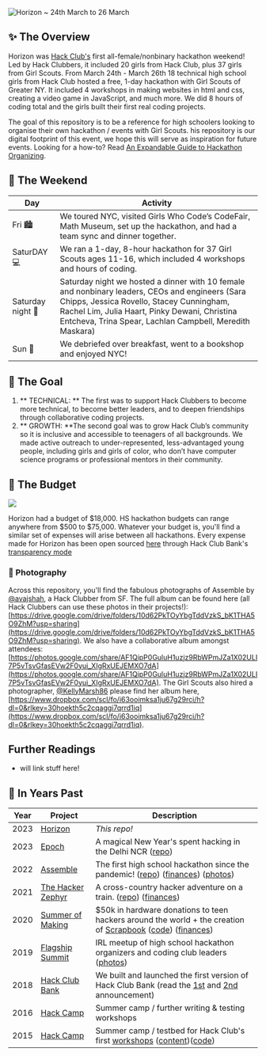 ![Horizon ~ 24th March to 26 March](https://cloud-4b5ejv320-hack-club-bot.vercel.app/0horizon_banner.png)

## ✨ The Overview
Horizon was [Hack Club's](https://hackclub.com/) first all-female/nonbinary hackathon weekend! Led by Hack Clubbers, it included 20 girls from Hack Club, plus 37 girls from Girl Scouts. From March 24th - March 26th 18 technical high school girls from Hack Club hosted a free, 1-day hackathon with Girl Scouts of Greater NY. It included 4 workshops in making websites in html and css, creating a video game in JavaScript, and much more. We did 8 hours of coding total and the girls built their first real coding projects.

The goal of this repository is to be a reference for high schoolers looking to organise their own hackathon / events with Girl Scouts. his repository is our digital footprint of this event, we hope this will serve as inspiration for future events. Looking for a how-to? Read [An Expandable Guide to Hackathon Organizing](https://expandables.hackclub.dev/organizing.html).

## 🎯 The Weekend
| Day | Activity                                                                 |
|-----|-------------------------------------------------------------------------|
|Fri 🏙️ | We toured NYC, visited Girls Who Code’s CodeFair, Math Museum, set up the hackathon, and had a team sync and dinner together.|
|SaturDAY 💻 |We ran a 1-day, 8-hour hackathon for 37 Girl Scouts ages 11-16, which included 4 workshops and hours of coding. |
|Saturday night 🍴 |Saturday night we hosted a dinner with 10 female and nonbinary leaders, CEOs and engineers (Sara Chipps, Jessica Rovello, Stacey Cunningham, Rachel Lim, Julia Haart, Pinky Dewani, Christina Entcheva, Trina Spear, Lachlan Campbell, Meredith Maskara)|
|Sun 🍵  | We debriefed over breakfast, went to a bookshop and enjoyed NYC!  |


## 🎯 The Goal
1. ** TECHNICAL: ** The first was to support Hack Clubbers to become more technical, to become better leaders, and to deepen friendships through collaborative coding projects.
2. ** GROWTH: **The second goal was to grow Hack Club’s community so it is inclusive and accessible to teenagers of all backgrounds. We made active outreach to under-represented, less-advantaged young people, including girls and girls of color, who don’t have computer science programs or professional mentors in their community.


## 💸 The Budget

[![](https://img.shields.io/endpoint?url=https%3A%2F%2Fbank-shields.hackclub.com%2Forganizations%2Fhorizon%2Fbalance)](https://bank.hackclub.com/horizon)

Horizon had a budget of \$18,000. HS hackathon budgets can range anywhere from \$500 to \$75,000. Whatever your budget is, you'll find a similar set of expenses will arise between all hackathons. Every expense made for Horizon has been open sourced [here](https://bank.hackclub.com/horizon) through Hack Club Bank's [transparency mode](https://headwayapp.co/bank-changelog/transparent-finances-optional-feature-151427)

### 📸 Photography

Across this repository, you'll find the fabulous photographs of Assemble by [@avajshah](https://twitter.com/avajshah), a Hack Clubber from SF. The full album can be found here (all Hack Clubbers can use these photos in their projects!): [https://drive.google.com/drive/folders/10d62PkTOyYbgTddVzkS_bK1THA5O9ZhM?usp=sharing](https://drive.google.com/drive/folders/10d62PkTOyYbgTddVzkS_bK1THA5O9ZhM?usp=sharing). We also have a collaborative album amongst attendees: [https://photos.google.com/share/AF1QipP0GuluH1uzjz9RbWPmJZa1X02ULI7P5vTsvGfasEVw2F0yui_XIgRxUEJEMXO7dA](https://photos.google.com/share/AF1QipP0GuluH1uzjz9RbWPmJZa1X02ULI7P5vTsvGfasEVw2F0yui_XIgRxUEJEMXO7dA). The Girl Scouts also hired a photographer, [@KellyMarsh86](https://twitter.com/KellyMarsh86) please find her album here, [https://www.dropbox.com/scl/fo/i63ooimksa1ju67g29rci/h?dl=0&rlkey=30hoekth5c2cqaggi7qrrd1iq](https://www.dropbox.com/scl/fo/i63ooimksa1ju67g29rci/h?dl=0&rlkey=30hoekth5c2cqaggi7qrrd1iq).

## Further Readings
- will link stuff here! 

## 🗽 In Years Past

| Year | Project                                                            | Description                                                                                                                                                                                                                                                                           |
| ---- | ------------------------------------------------------------------ | ------------------------------------------------------------------------------------------------------------------------------------------------------------------------------------------------------------------------------------------------------------------------------------- |
| 2023 | [Horizon](https://horizon.hackclub.com)                            | _This repo!_                                                                                                                                                                                                                                                                          |
| 2023 | [Epoch](https://epoch.hackclub.com)                                | A magical New Year's spent hacking in the Delhi NCR ([repo](https://github.com/hackclub/epoch))                                                                                                                                                                                       |
| 2022 | [Assemble](https://assemble.hackclub.com)                          | The first high school hackathon since the pandemic! ([repo](https://github.com/hackclub/assemble)) ([finances](https://bank.hackclub.com/assemble)) ([photos](https://hack.af/assemble-photos))                                                                                       |
| 2021 | [The Hacker Zephyr](https://github.com/hackclub/the-hacker-zephyr) | A cross-country hacker adventure on a train. ([repo](https://github.com/hackclub/the-hacker-zephyr)) ([finances](https://bank.hackclub.com/zephyr))                                                                                                                                   |
| 2020 | [Summer of Making](https://summer.hackclub.com)                    | $50k in hardware donations to teen hackers around the world + the creation of [Scrapbook](https://scrapbook.hackclub.com) ([code](https://github.com/hackclub/scrapbook)) ([finances](https://bank.hackclub.com/summer-of-making))                                                    |
| 2019 | [Flagship Summit](https://flagship.hackclub.com)                   | IRL meetup of high school hackathon organizers and coding club leaders ([photos](https://photos.google.com/share/AF1QipO3hb2mN-Q16icE-M16d-06uHyXLmvd3Rw6b_f_oosfAX9SnOvnouPOyO79P7pR7Q?key=anphZTNFUERPWXV3YnJQV2VzVVVFMFFVcGRDc3hB))                                                |
| 2018 | [Hack Club Bank](https://hackclub.com/bank/)                       | We built and launched the first version of Hack Club Bank (read the [1st](https://medium.com/hackclub/hack-club-bank-a-bank-for-student-hackers-e5d894ea5375) and [2nd](https://medium.com/hackclub/hack-club-bank-is-now-live-for-everyone-including-you-884f7f54836f) announcement) |
| 2016 | [Hack Camp](https://github.com/hackclub/camp/tree/master/2016)     | Summer camp / further writing & testing workshops                                                                                                                                                                                                                                     |
| 2015 | [Hack Camp](https://github.com/hackclub/camp/tree/master/2015)     | Summer camp / testbed for Hack Club's first [workshops](https://workshops.hackclub.com) ([content](https://github.com/hackclub/hackclub/tree/main/workshops#readme))([code](https://github.com/hackclub/workshops))                                                                   |
